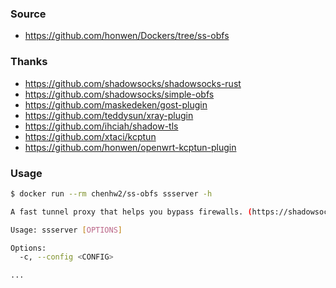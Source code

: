 ### Source

- https://github.com/honwen/Dockers/tree/ss-obfs

### Thanks

- https://github.com/shadowsocks/shadowsocks-rust
- https://github.com/shadowsocks/simple-obfs
- https://github.com/maskedeken/gost-plugin
- https://github.com/teddysun/xray-plugin
- https://github.com/ihciah/shadow-tls
- https://github.com/xtaci/kcptun
- https://github.com/honwen/openwrt-kcptun-plugin

### Usage

```bash
$ docker run --rm chenhw2/ss-obfs ssserver -h

A fast tunnel proxy that helps you bypass firewalls. (https://shadowsocks.org)

Usage: ssserver [OPTIONS]

Options:
  -c, --config <CONFIG>

...
```
